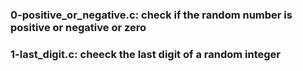 ### 0-positive_or_negative.c: check if the random number is positive or negative or zero
### 1-last_digit.c: cheeck the last digit of a random integer 
